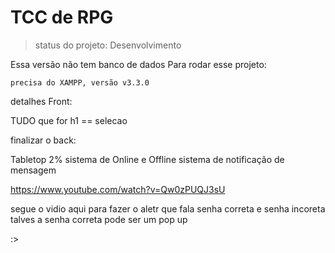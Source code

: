 <h1>TCC de RPG</h1>

>status do projeto: Desenvolvimento

Essa versão não tem banco de dados 
Para rodar esse projeto:
 
```
precisa do XAMPP, versão v3.3.0
```

detalhes Front: 

TUDO que for h1 == selecao

finalizar o back:

Tabletop 2%
sistema de Online e Offline
sistema de notificação de mensagem

https://www.youtube.com/watch?v=Qw0zPUQJ3sU

segue o vidio aqui para fazer o aletr que fala senha correta e senha incoreta talves a senha correta pode ser um pop up 



:>
